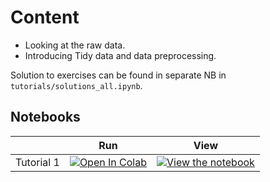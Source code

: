 # Content


* Looking at the raw data.
* Introducing Tidy data and data preprocessing.

Solution to exercises can be found in separate NB in `tutorials/solutions_all.ipynb`.

## Notebooks

|   | Run | View |
| - | --- | ---- |
| Tutorial 1 | [![Open In Colab](https://colab.research.google.com/assets/colab-badge.svg)](https://colab.research.google.com/github/Py-ualg/2025-tidy-python/blob/main/D1S1/nb1_tidy_data.ipynb) | [![View the notebook](https://img.shields.io/badge/render-nbviewer-orange.svg)](https://nbviewer.jupyter.org/github/Py-ualg/2025-tidy-python/blob/main/D1S1/nb1_tidy_data.ipynb?flush_cache=true)